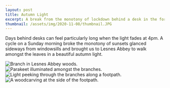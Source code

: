 ```yaml
---
layout: post
title: Autumn Light
excerpt: A break from the monotony of lockdown behind a desk in the form of a morning trip to Lesnes Abbey in South-East London.
thumbnail: /assets/img/2020-11-08/thumbnail.JPG
---
```

Days behind desks can feel particularly long when the light fades at 4pm.  A cycle on a Sunday morning broke the monotony of sunsets glanced sideways from windowsills and brought us to Lesnes Abbey to walk amongst the leaves in a beautiful autumn light.

<div class="uk-grid uk-child-width-1-2 uk-grid-small" uk-grid="masonry: true">
  <div>
    <img src="/assets/img/2020-11-08/branch.JPG" alt="Branch in Lesnes Abbey woods." />
  </div>
  <div>
    <img src="/assets/img/2020-11-08/parakeet.jpg" alt="Parakeet illuminated amongst the branches." />
  </div>
  <div>
    <img src="/assets/img/2020-11-08/tunnel.JPG" alt="Light peeking through the branches along a footpath." />
  </div>
  <div>
    <img src="/assets/img/2020-11-08/woodcarving.JPG" alt="A woodcarving at the side of the footpath." />
  </div>
</div>
